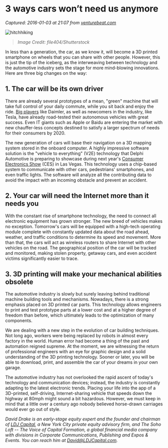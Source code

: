 # 3 ways cars won’t need us anymore

_Captured: 2016-01-03 at 21:07 from [venturebeat.com](http://venturebeat.com/2016/01/03/3-ways-cars-wont-need-us-anymore/)_

![hitchhiking](http://1u88jj3r4db2x4txp44yqfj1.wpengine.netdna-cdn.com/wp-content/uploads/2016/01/hitchhiking-930x552.jpg)

> _Image Credit: file404/Shutterstock_

In less than a generation, the car, as we know it, will become a 3D printed smartphone on wheels that you can share with other people. However, this is just the tip of the iceberg, as the interweaving between technology and the automotive industry sets the stage for more mind-blowing innovations. Here are three big changes on the way:

## 1\. The car will be its own driver

There are already several prototypes of a mean, "green" machine that will take full control of your daily commute, while you sit back and enjoy the ride. [Big players](http://www.car-buying-strategies.com/blog/future-autonomous-driving-five-vehicles/) like Daimler, as well as newcomers in the industry, like Tesla, have already road-tested their autonomous vehicles with great success. Even IT giants such as Apple or Baidu are entering the market with new chauffer-less concepts destined to satisfy a larger spectrum of needs for their consumers by 2020.

The new generation of cars will base their navigation on a 3D mapping system stored in the onboard computer. A highly impressive software solution is the "vehicle to everything" (V2E) technology that Delphi Automotive is preparing to showcase during next year's [Consumer Electronics Show](https://www.cesweb.org/) (CES) in Las Vegas. This technology uses a chip-based system to communicate with other cars, pedestrians' smartphones, and even traffic lights. The software will analyze all the contributing data to avoid the impact with an incoming obstacle and prevent an accident.

## 2\. Your car will need the Internet more than it needs you

With the constant rise of smartphone technology, the need to connect all electronic equipment has grown stronger. The new breed of vehicles makes no exception. Tomorrow's cars will be equipped with a high-tech operating module complete with constantly updated data about the road ahead, weather, and traffic conditions to determine its speed and movement. More than that, the cars will act as wireless routers to share Internet with other vehicles on the road. The geographical position of the car will be tracked and monitored, making stolen property, getaway cars, and even accident victims significantly easier to trace.

## 3\. 3D printing will make your mechanical abilities obsolete

The automotive industry is slowly but surely leaving behind traditional machine building tools and mechanisms. Nowadays, there is a strong emphasis placed on 3D printed car parts. This technology allows engineers to print and test prototype parts at a lower cost and at a higher degree of freedom than before, which ultimately leads to the optimization of many components.

We are dealing with a new step in the evolution of car building techniques. Not long ago, workers were being replaced by robots in almost every factory in the world. Human error had become a thing of the past and automation reigned supreme. At the moment, we are witnessing the return of professional engineers with an eye for graphic design and a solid understanding of the 3D printing technology. Sooner or later, you will be able to download, print, and assemble the car of your dreams in your own garage.

The automotive industry has not overlooked the rapid ascent of today's technology and communication devices; instead, the industry is constantly adapting to the latest electronic trends. Placing your life into the app of a 3D-printed, self-driving, Internet-sharing vehicle that speeds down the highway at 80mph might sound a bit hazardous. However, we must keep in mind that a little over a century ago nobody believed horse-drawn carriages would ever go out of style.

_David Drake is an early-stage equity expert and the founder and chairman of [LDJ Capital](http://www.ldjcapital.com/), a New York City private equity advisory firm, and The Soho Loft -- The Voice of Capital Formation, a global financial media company with divisions in Corporate Communications, Publishing and Expos & Events. You can reach him at David@LDJCapital.com._
